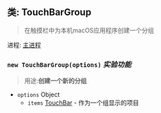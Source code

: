 ## 类: TouchBarGroup
>在触摸栏中为本机macOS应用程序创建一个分组

进程: [主进程](../tutorial/quick-start.md#主进程)            

### `new TouchBarGroup(options)` _实验功能_
>用途:**创建一个新的分组**

* `options` Object
  * `items` [TouchBar](touch-bar.md) - 作为一个组显示的项目